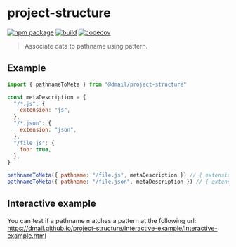 # project-structure

[![npm package](https://img.shields.io/npm/v/@dmail/project-structure.svg)](https://www.npmjs.com/package/@dmail/project-structure)
[![build](https://travis-ci.com/dmail/project-structure.svg?branch=master)](http://travis-ci.com/dmail/project-structure)
[![codecov](https://codecov.io/gh/dmail/project-structure/branch/master/graph/badge.svg)](https://codecov.io/gh/dmail/project-structure)

> Associate data to pathname using pattern.

## Example

```js
import { pathnameToMeta } from "@dmail/project-structure"

const metaDescription = {
  "/*.js": {
    extension: "js",
  },
  "/*.json": {
    extension: "json",
  },
  "/file.js": {
    foo: true,
  },
}

pathnameToMeta({ pathname: "/file.js", metaDescription }) // { extension: "js", foo: true }
pathnameToMeta({ pathname: "/file.json", metaDescription }) // { extension: "json" }
```

## Interactive example

You can test if a pathname matches a pattern at the following url:
https://dmail.github.io/project-structure/interactive-example/interactive-example.html

